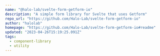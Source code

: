 ```yaml
---
name: "@halo-lab/svelte-form-getform-io"
description: "A simple form library for Svelte that uses Getform"
repo_url: "https://github.com/Halo-Lab/svelte-form-getform-io"
author: "halolab"
homepage: "https://github.com/Halo-Lab/svelte-form-getform-io#readme"
updated: "2023-04-26T15:19:25.091Z"
tags: 
  - component-library
  - utility
---
```

